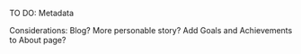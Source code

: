TO DO:
Metadata

Considerations: 
Blog?
More personable story?
Add Goals and Achievements to About page?